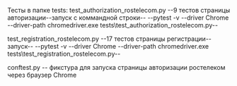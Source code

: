 
Тесты в папке tests:
test_authorization_rostelecom.py   --9 тестов страницы авторизации--запуск с коммандной строки--
--pytest -v --driver Chrome --driver-path chromedriver.exe tests\test_authorization_rostelecom.py--

test_registration_rostelecom.py  --17 тестов страницы регистрации--запуск--
--pytest -v --driver Chrome --driver-path chromedriver.exe tests\test_registration_rostelecom.py--

conftest.py   -- фикстура для запуска страницы авторизации ростелеком через браузер Chrome
